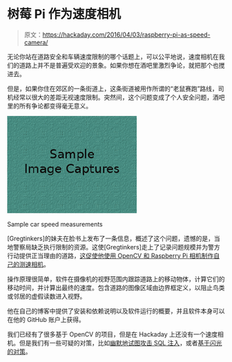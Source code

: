 # 树莓 Pi 作为速度相机

> 原文：<https://hackaday.com/2016/04/03/raspberry-pi-as-speed-camera/>

无论你站在道路安全和车辆速度限制的哪个话题上，可以公平地说，速度相机在我们的道路上并不是普遍受欢迎的景象。如果你想在酒吧里激烈争论，就把那个也搅进去。

但是，如果你住在郊区的一条街道上，这条街道被用作所谓的“老鼠赛跑”路线，司机经常以很大的差距无视速度限制。突然间，这个问题变成了个人安全问题，酒吧里的所有争论都变得毫无意义。

[![Sample car speed measurements](img/7fe206b42121e42db78fad7ee80a3a85.png)](https://hackaday.com/wp-content/uploads/2016/03/carspeed_sample.gif)

Sample car speed measurements

[Gregtinkers]的妹夫在脸书上发布了一条信息，概述了这个问题，遗憾的是，当地警察局缺乏执行限制的资源。这使[Gregtinkers]走上了记录问题规模并为警方行动提供正当理由的道路，[这促使他使用 OpenCV 和 Raspberry Pi 相机制作自己的测速相机](http://gregtinkers.wordpress.com/2016/03/25/car-speed-detector/)。

操作原理很简单，软件在摄像机的视野范围内跟踪道路上的移动物体，计算它们的移动时间，并计算出最终的速度。包含道路的图像区域由边界框定义，以阻止鸟类或邻居的虚假读数进入视野。

他在自己的博客中提供了安装和依赖说明以及软件运行的概要，并且软件本身可以在他的 GitHub 账户上获得。

我们已经有了很多基于 OpenCV 的项目，但是在 Hackaday 上还没有一个速度相机。但是我们有一些可疑的对策，比如[幽默地试图攻击 SQL 注入](http://hackaday.com/2014/04/04/sql-injection-fools-speed-traps-and-clears-your-record/)，或者[基于闪光的对策](http://hackaday.com/2012/10/23/traffic-camera-countermeasure/)。